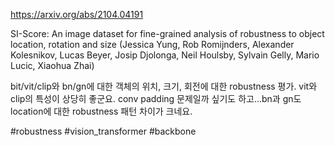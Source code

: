 https://arxiv.org/abs/2104.04191

SI-Score: An image dataset for fine-grained analysis of robustness to
  object location, rotation and size (Jessica Yung, Rob Romijnders, Alexander Kolesnikov, Lucas Beyer, Josip Djolonga, Neil Houlsby, Sylvain Gelly, Mario Lucic, Xiaohua Zhai)

bit/vit/clip와 bn/gn에 대한 객체의 위치, 크기, 회전에 대한 robustness 평가. vit와 clip의 특성이 상당히 좋군요. conv padding 문제일까 싶기도 하고...bn과 gn도 location에 대한 robustness 패턴 차이가 크네요.

#robustness #vision_transformer #backbone
